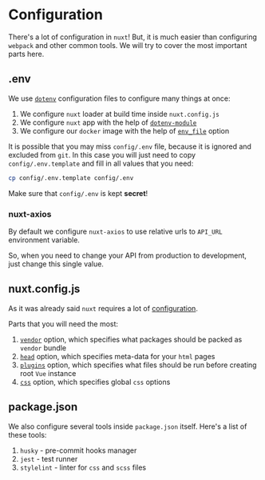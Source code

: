 # Configuration

There's a lot of configuration in `nuxt`!
But, it is much easier than configuring `webpack` and other common tools.
We will try to cover the most important parts here.


## .env

We use [`dotenv`](https://www.npmjs.com/package/dotenv) 
configuration files to configure many things at once:

1. We configure `nuxt` loader at build time inside `nuxt.config.js`
2. We configure `nuxt` app with the help of [`dotenv-module`](https://github.com/nuxt-community/dotenv-module)
3. We configure our `docker` image with the help of [`env_file`](https://docs.docker.com/compose/environment-variables/#the-env_file-configuration-option) option

It is possible that you may miss `config/.env` file, because it is ignored
and excluded from `git`. 
In this case you will just need to copy `config/.env.template` 
and fill in all values that you need:

```bash
cp config/.env.template config/.env
```

Make sure that `config/.env` is kept **secret**!

### nuxt-axios

By default we configure `nuxt-axios` to use relative urls to `API_URL` 
environment variable.

So, when you need to change your API from production to development,
just change this single value.


## nuxt.config.js

As it was already said `nuxt` requires a lot of [configuration](https://nuxtjs.org/guide/configuration).

Parts that you will need the most:

1. [`vendor`](https://nuxtjs.org/api/configuration-build#vendor) option, which specifies what packages should be packed as `vendor` bundle
2. [`head`](https://nuxtjs.org/api/configuration-head) option, which specifies meta-data for your `html` pages
3. [`plugins`](https://nuxtjs.org/api/configuration-plugins) option, which specifies what files should be run before creating root `Vue` instance
4. [`css`](https://nuxtjs.org/api/configuration-css/) option, which specifies global `css` options


## package.json

We also configure several tools inside `package.json` itself.
Here's a list of these tools:

1. `husky` - pre-commit hooks manager
2. `jest` - test runner
3. `stylelint` - linter for `css` and `scss` files
